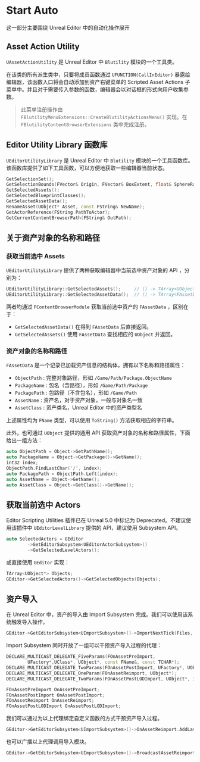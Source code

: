 # Start Auto

这一部分主要围绕 Unreal Editor 中的自动化操作展开

## Asset Action Utility

`UAssetActionUtility` 是 Unreal Editor 中 `Blutility` 模块的一个工具类。

在该类的所有派生类中，只要将成员函数通过 `UFUNCTION(CallInEditor)` 暴露给编辑器，该函数入口将会自动添加到资产右键菜单的 Scripted Asset Actions 子菜单中。并且对于需要传入参数的函数，编辑器会以对话框的形式向用户收集参数。

> 此菜单注册操作由 `FBlutilityMenuExtensions::CreateBlutilityActionsMenu()` 实现。在 `FBlutilityContentBrowserExtensions` 类中完成注册。

## Editor Utility Library 函数库

`UEditorUtilityLibrary` 是 Unreal Editor 中 `Blutility` 模块的一个工具函数库。该函数库提供了如下工具函数，可以方便地获取一些编辑器当前状态。

```cpp
GetSelectionSet();
GetSelectionBounds(FVector& Origin, FVector& BoxExtent, float& SphereRadius);
GetSelectedAssets();
GetSelectedBlueprintClasses();
GetSelectedAssetData();
RenameAsset(UObject* Asset, const FString& NewName);
GetActorReference(FString PathToActor);
GetCurrentContentBrowserPath(FString& OutPath);
```

## 关于资产对象的名称和路径

### 获取当前选中 Assets

`UEditorUtilityLibrary` 提供了两种获取编辑器中当前选中资产对象的 API ，分别为：

```cpp
UEditorUtilityLibrary::GetSelectedAssets();     // () -> TArray<UObject*>
UEditorUtilityLibrary::GetSelectedAssetData();  // () -> TArray<FAssetData>
```

两者均通过 `FContentBrowserModule` 获取当前选中资产的 `FAssetData` ，区别在于：

- `GetSelectedAssetData()` 在得到 `FAssetData` 后直接返回。
- `GetSelectedAssets()` 使用 `FAssetData` 查找相应的 `UObject` 并返回。

### 资产对象的名称和路径

`FAssetData` 是一个记录已加载资产信息的结构体，拥有以下名称和路径属性：

- `ObjectPath` : 完整对象路径，形如 `/Game/Path/Package.ObjectName`
- `PackageName` : 包名（含路径），形如 `/Game/Path/Package`
- `PackagePath` : 包路径（不含包名），形如 `/Game/Path`
- `AssetName` : 资产名，对于资产对象，一般与对象名一致
- `AssetClass` : 资产类名，Unreal Editor 中的资产类型名

上述属性均为 `FName` 类型，可以使用 `ToString()` 方法获取相应的字符串。

此外，也可通过 `UObject` 提供的通用 API 获取资产对象的名称和路径属性，下面给出一组方法：

```cpp
auto ObjectPath = Object->GetPathName();
auto PackageName = Object->GetPackage()->GetName();
int32 index;
ObjectPath.FindLastChar('/', index);
auto PackagePath = ObjectPath.Left(index);
auto AssetName = Object->GetName();
auto AssetClass = Object->GetClass()->GetName();
```

## 获取当前选中 Actors

Editor Scripting Utilities 插件已在 Unreal 5.0 中标记为 Deprecated。不建议使用该插件中 `UEditorLevelLibrary` 提供的 API，建议使用 Subsystem API。

```cpp
auto SelectedActors = GEditor
        ->GetEditorSubsystem<UEditorActorSubsystem>()
        ->GetSelectedLevelActors();
```

或直接使用 `GEditor` 实现：

```cpp
TArray<UObject*> Objects;
GEditor->GetSelectedActors()->GetSelectedObjects(Objects);
```

## 资产导入

在 Unreal Editor 中，资产的导入由 Import Subsystem 完成。我们可以使用该系统触发导入操作。

```cpp
GEditor->GetEditorSubsystem<UImportSubsystem>()->ImportNextTick(Files, Path);
```

Import Subsystem 同时开放了一组可以干预资产导入过程的代理：

```cpp
DECLARE_MULTICAST_DELEGATE_FiveParams(FOnAssetPreImport,
        UFactory*,UClass*, UObject*, const FName&, const TCHAR*);
DECLARE_MULTICAST_DELEGATE_TwoParams(FOnAssetPostImport, UFactory*, UObject*);
DECLARE_MULTICAST_DELEGATE_OneParam(FOnAssetReimport, UObject*);
DECLARE_MULTICAST_DELEGATE_TwoParams(FOnAssetPostLODImport, UObject*, int32);

FOnAssetPreImport OnAssetPreImport;
FOnAssetPostImport OnAssetPostImport;
FOnAssetReimport OnAssetReimport;
FOnAssetPostLODImport OnAssetPostLODImport;
```

我们可以通过为以上代理绑定自定义函数的方式干预资产导入过程。

```cpp
GEditor->GetEditorSubsystem<UImportSubsystem>()->OnAssetReimport.AddLambda([](UObject* Object) {...});
```

也可以广播以上代理调用导入模块。

```cpp
GEditor->GetEditorSubsystem<UImportSubsystem>()->BroadcastAssetReimport(Object);
```
